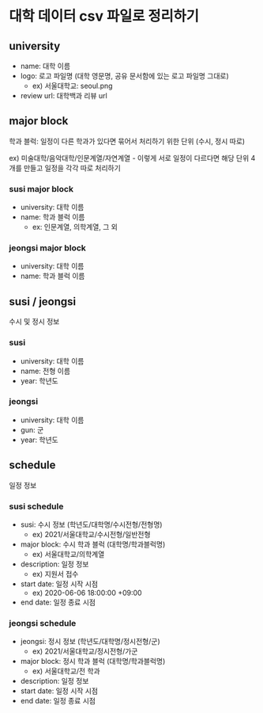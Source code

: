 # 대학 데이터 csv 파일로 정리하기

## university
- name: 대학 이름
- logo: 로고 파일명 (대학 영문명, 공유 문서함에 있는 로고 파일명 그대로)
  - ex) 서울대학교: seoul.png
- review url: 대학백과 리뷰 url

## major block
학과 블럭: 일정이 다른 학과가 있다면 묶어서 처리하기 위한 단위 (수시, 정시 따로)

ex) 미술대학/음악대학/인문계열/자연계열 - 이렇게 서로 일정이 다르다면 해당 단위 4개를 만들고 일정을 각각 따로 처리하기

### susi major block
- university: 대학 이름
- name: 학과 블럭 이름
  - ex: 인문계열, 의학계열, 그 외

### jeongsi major block
- university: 대학 이름
- name: 학과 블럭 이름

## susi / jeongsi
수시 및 정시 정보

### susi
- university: 대학 이름
- name: 전형 이름
- year: 학년도

### jeongsi
- university: 대학 이름
- gun: 군
- year: 학년도

## schedule
일정 정보

### susi schedule
- susi: 수시 정보 (학년도/대학명/수시전형/전형명)
  - ex) 2021/서울대학교/수시전형/일반전형
- major block: 수시 학과 블럭 (대학명/학과블럭명)
  - ex) 서울대학교/의학계열
- description: 일정 정보
  - ex) 지원서 접수
- start date: 일정 시작 시점
  - ex) 2020-06-06 18:00:00 +09:00
- end date: 일정 종료 시점

### jeongsi schedule
- jeongsi: 정시 정보 (학년도/대학명/정시전형/군)
  - ex) 2021/서울대학교/정시전형/가군
- major block: 정시 학과 블럭 (대학명/학과블럭명)
  - ex) 서울대학교/전 학과
- description: 일정 정보
- start date: 일정 시작 시점
- end date: 일정 종료 시점

